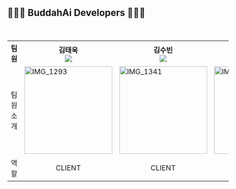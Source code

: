 ## 👩🏻‍💻 BuddahAi Developers 🧑🏻‍💻

<br/>


<div align="center">
<table>
<th>팀원</th>
    <th> 김태욱 <a href="https://github.com/Taew00k"><br/><img src="https://img.shields.io/badge/Github-181717?style=flat-square&logo=Github&logoColor=white"/><a></th>
	  <th> 김수빈 <a href="https://github.com/dewbeeny"><br/><img src="https://img.shields.io/badge/Github-181717?style=flat-square&logo=Github&logoColor=white"/></a></th>
    <th> 안성우 <a href="https://github.com/aeeengsungwoo"><br/><img src="https://img.shields.io/badge/Github-181717?style=flat-square&logo=Github&logoColor=white"/></a></th>
    <th> 엄태우 <a href="https://github.com/teom142"><br/><img src="https://img.shields.io/badge/Github-181717?style=flat-square&logo=Github&logoColor=white"/></a></th>
    <tr>
    <td> 팀원   소개 </td>
    	<td>
        <img width="200" alt="IMG_1293" src="https://avatars.githubusercontent.com/u/127061738?v=4" />
      </td>
    	<td>
        <img width="200" alt="IMG_1341" src="https://avatars.githubusercontent.com/u/146052459?v=4" />
     </td>
      <td>
        <img width="200" alt="IMG_1342" src="https://avatars.githubusercontent.com/u/132185864?v=4" />
      </td>
    	<td>
        <img width="200" alt="IMG_1340" src="https://avatars.githubusercontent.com/u/74529426?v=4" />
     </td>
    </tr>
    <tr>
	<td> 역할 </td>
	<td>
		<p align="center">CLIENT</p>
	</td>
	<td>
		<p align="center">CLIENT</p>
	</td>
	<td>
		<p align="center">SERVER</p>
	</td>
    <td>
		<p align="center">AI</p>
	</td>
    </tr>
  </table>
</div>
<br />
